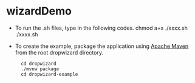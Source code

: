 # wizardDemo
* To run the .sh files, type in the following codes.
  chmod a+x ./xxxx.sh
  ./xxxx.sh
* To create the example, package the application using [Apache Maven](https://maven.apache.org/) from the root dropwizard directory.

        cd dropwizard
        ./mvnw package
        cd dropwizard-example
